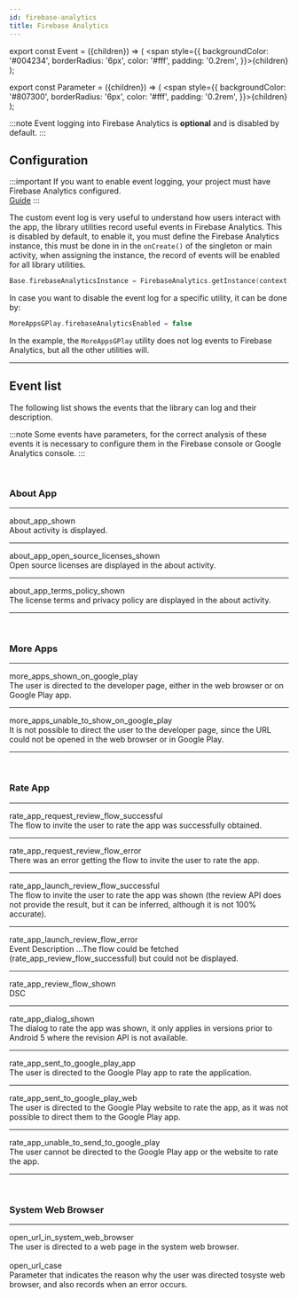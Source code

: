 ```yaml
---
id: firebase-analytics
title: Firebase Analytics
---
```


export const Event = ({children}) => ( <span style={{
    backgroundColor: '#004234',
    borderRadius: '6px',
    color: '#fff',
    padding: '0.2rem',
}}>{children}</span> );

export const Parameter = ({children}) => ( <span style={{
    backgroundColor: '#807300',
    borderRadius: '6px',
    color: '#fff',
    padding: '0.2rem',
}}>{children}</span> );

:::note
Event logging into Firebase Analytics is **optional** and is disabled by default.
:::

## Configuration

:::important
If you want to enable event logging, your project must have Firebase Analytics configured.<br/>
[Guide](https://firebase.google.com/docs/analytics/get-started?platform=android)
:::

The custom event log is very useful to understand how users interact with the app, the library utilities record useful events in Firebase Analytics.
This is disabled by default, to enable it, you must define the Firebase Analytics instance, this must be done in in the `onCreate()` of the singleton or 
main activity, when assigning the instance, the record of events will be enabled for all library utilities.

```kotlin
Base.firebaseAnalyticsInstance = FirebaseAnalytics.getInstance(context)
```

In case you want to disable the event log for a specific utility, it can be done by:
```kotlin
MoreAppsGPlay.firebaseAnalyticsEnabled = false
```
In the example, the `MoreAppsGPlay` utility does not log events to Firebase Analytics, but all the other utilities will.

---

## Event list

The following list shows the events that the library can log and their description.

:::note
Some events have <Parameter>parameters</Parameter>, for the correct analysis of these events it is necessary to configure them in the Firebase console 
or Google Analytics console.
:::

<br/>

### About App

---
<Event>about_app_shown</Event><br/>
About activity is displayed.

---
<Event>about_app_open_source_licenses_shown</Event><br/>
Open source licenses are displayed in the about activity.

---
<Event>about_app_terms_policy_shown</Event><br/>
The license terms and privacy policy are displayed in the about activity.

---
<br/>

### More Apps

---
<Event>more_apps_shown_on_google_play</Event><br/>
The user is directed to the developer page, either in the web browser or on Google Play app.

---
<Event>more_apps_unable_to_show_on_google_play</Event><br/>
It is not possible to direct the user to the developer page, since the URL could not be opened in the web browser or in Google Play.

---
<br/>

### Rate App

---
<Event>rate_app_request_review_flow_successful</Event><br/>
The flow to invite the user to rate the app was successfully obtained.

---
<Event>rate_app_request_review_flow_error</Event><br/>
There was an error getting the flow to invite the user to rate the app.

---
<Event>rate_app_launch_review_flow_successful</Event><br/>
The flow to invite the user to rate the app was shown (the review API does not provide the result, but it can be inferred, although it is not 100% accurate).

---
<Event>rate_app_launch_review_flow_error</Event><br/>
Event Description ...The flow could be fetched (rate_app_review_flow_successful) but could not be displayed.

---
<Event>rate_app_review_flow_shown</Event><br/>
DSC

---
<Event>rate_app_dialog_shown</Event><br/>
The dialog to rate the app was shown, it only applies in versions prior to Android 5 where the revision API is not available.

---
<Event>rate_app_sent_to_google_play_app</Event><br/>
The user is directed to the Google Play app to rate the application.

---
<Event>rate_app_sent_to_google_play_web</Event><br/>
The user is directed to the Google Play website to rate the app, as it was not possible to direct them to the Google Play app.

---
<Event>rate_app_unable_to_send_to_google_play</Event><br/>
The user cannot be directed to the Google Play app or the website to rate the app.

---
<br/>

### System Web Browser

---
<Event>open_url_in_system_web_browser</Event><br/>
The user is directed to a web page in the system web browser.
<br/><br/>
<Parameter>open_url_case</Parameter><br/>
Parameter that indicates the reason why the user was directed tosyste web browser, and also records when an error occurs.
